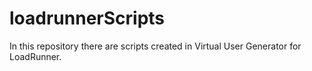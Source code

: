 # loadrunnerScripts
In this repository there are scripts created in Virtual User Generator for LoadRunner.
